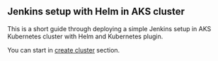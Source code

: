 ## Jenkins setup with Helm in AKS cluster

This is a short guide through deploying a simple Jenkins setup in
AKS Kubernetes cluster with Helm and Kubernetes plugin.

You can start in [create cluster](./create-cluster.md) section.
